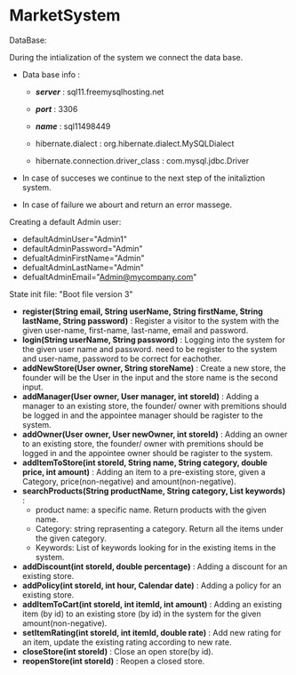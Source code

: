 # MarketSystem

DataBase:

During the intialization of the system we connect the data base. 

- Data base info :  
  - ***server*** : sql11.freemysqlhosting.net
  - ***port*** : 3306
  - ***name*** : sql11498449
  
  - hibernate.dialect : org.hibernate.dialect.MySQLDialect
  - hibernate.connection.driver_class : com.mysql.jdbc.Driver

- In case of succeses we continue to the next step of the initaliztion system.   
- In case of failure we abourt and return an error massege.

Creating a default Admin user:

- defaultAdminUser="Admin1"
- defaultAdminPassword="Admin"
- defualtAdminFirstName="Admin"
- defualtAdminLastName="Admin"
- defualtAdminEmail="Admin@mycompany.com"
 
 
 State init file: "Boot file version 3"
 
 - **register(String email, String userName, String firstName, String lastName, String password)** : Register a visitor to the system with the given user-name, first-name, last-name, email and password.
 - **login(String userName, String password)** : Logging into the system for the given user name and password. need to be register to the system and user-name, password to be correct for eachother.
 - **addNewStore(User owner, String storeName)** : Create a new store, the founder will be the User in the input and the store name is the second input.
 - **addManager(User owner, User manager, int storeId)**  : Adding a manager to an existing store, the founder/ owner with premitions should be logged in and the appointee manager should be ragister to the system.
 - **addOwner(User owner, User newOwner, int storeId)** : Adding an owner to an existing store, the founder/ owner with premitions should be logged in and the appointee owner should be ragister to the system.
 - **addItemToStore(int storeId, String name, String category, double price, int amount)** : Adding an item to a pre-existing store, given a Category, price(non-negative) and amount(non-negative).
 - **searchProducts(String productName, String category, List keywords)** : 
   - product name: a specific name. Return products with the given name.
   - Category: string reprasenting a category. Return all the items under the given category.
   - Keywords: List of keywords looking for in the existing items in the system.
 - **addDiscount(int storeId, double percentage)** : Adding a discount for an existing store.
 - **addPolicy(int storeId, int hour, Calendar date)** : Adding a policy for an existing store.
 - **addItemToCart(int storeId, int itemId, int amount)** : Adding an existing item (by id) to an existing store (by id) in the system for the given amount(non-negative).
 - **setItemRating(int storeId, int itemId, double rate)** : Add new rating for an item, update the existing rating according to new rate.
 - **closeStore(int storeId)** : Close an open store(by id).
 - **reopenStore(int storeId)** : Reopen a closed store.
